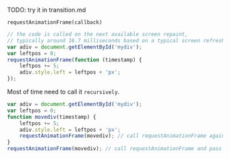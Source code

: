 TODO: try it in transition.md

`requestAnimationFrame(callback)`

```js
// the code is called on the next available screen repaint,
// typically around 16.7 milliseconds based on a typical screen refresh rate of 60fps.
var adiv = document.getElementById('mydiv');
var leftpos = 0;
requestAnimationFrame(function (timestamp) {
    leftpos += 5;
    adiv.style.left = leftpos + 'px';
});
```

Most of time need to call it `recursively`.

```js
var adiv = document.getElementById('mydiv');
var leftpos = 0;
function movediv(timestamp) {
    leftpos += 5;
    adiv.style.left = leftpos + 'px';
    requestAnimationFrame(movediv); // call requestAnimationFrame again to animate next frame
}
requestAnimationFrame(movediv); // call requestAnimationFrame and pass into it animation function
```
